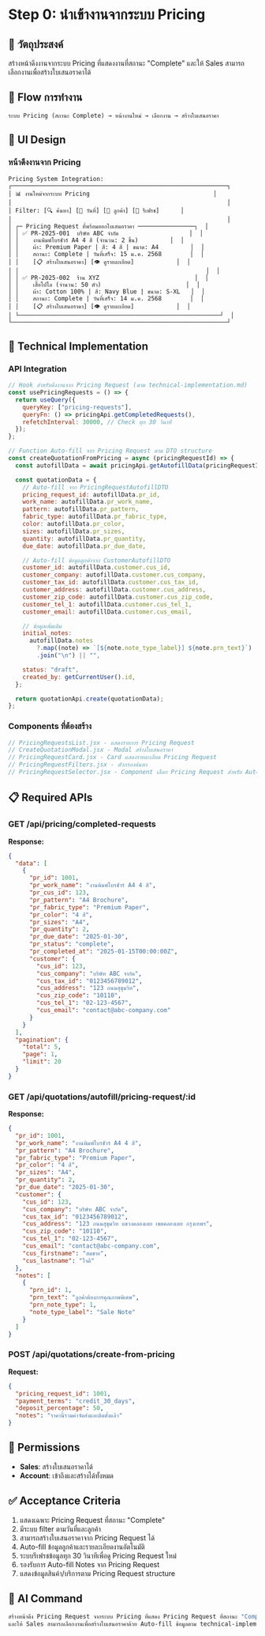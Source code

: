 # Step 0: นำเข้างานจากระบบ Pricing

## 🎯 วัตถุประสงค์

สร้างหน้าดึงงานจากระบบ Pricing ที่แสดงงานที่สถานะ "Complete" และให้ Sales
สามารถเลือกงานเพื่อสร้างใบเสนอราคาได้

## 🔄 Flow การทำงาน

```
ระบบ Pricing (สถานะ Complete) → หน้างานใหม่ → เลือกงาน → สร้างใบเสนอราคา
```

## 🎨 UI Design

### หน้าดึงงานจาก Pricing

```
Pricing System Integration:
┌─────────────────────────────────────────────────────────────┐
│ 📊 งานใหม่จากระบบ Pricing                                   │
│                                                             │
│ Filter: [🔍 ค้นหา] [📅 วันที่] [👤 ลูกค้า] [🔄 รีเฟรช]      │
│                                                             │
│ ┌─ Pricing Request ที่พร้อมออกใบเสนอราคา ────────────────┐  │
│ │ ✅ PR-2025-001  บริษัท ABC จำกัด                    │  │
│ │    งานพิมพ์โบรชัวร์ A4 4 สี (จำนวน: 2 ชิ้น)         │  │
│ │    ผ้า: Premium Paper | สี: 4 สี | ขนาด: A4         │  │
│ │    สถานะ: Complete | วันที่เสร็จ: 15 ม.ค. 2568        │  │
│ │    [📋 สร้างใบเสนอราคา] [👁️ ดูรายละเอียด]            │  │
│ │                                                     │  │
│ │ ✅ PR-2025-002  ร้าน XYZ                           │  │
│ │    เสื้อโปโล (จำนวน: 50 ตัว)                        │  │
│ │    ผ้า: Cotton 100% | สี: Navy Blue | ขนาด: S-XL   │  │
│ │    สถานะ: Complete | วันที่เสร็จ: 14 ม.ค. 2568        │  │
│ │    [📋 สร้างใบเสนอราคา] [👁️ ดูรายละเอียด]            │  │
│ └─────────────────────────────────────────────────────────┘  │
└─────────────────────────────────────────────────────────────┘
```

## 🔧 Technical Implementation

### API Integration

```javascript
// Hook สำหรับดึงงานจาก Pricing Request (ตาม technical-implementation.md)
const usePricingRequests = () => {
  return useQuery({
    queryKey: ["pricing-requests"],
    queryFn: () => pricingApi.getCompletedRequests(),
    refetchInterval: 30000, // Check ทุก 30 วินาที
  });
};

// Function Auto-fill จาก Pricing Request ตาม DTO structure
const createQuotationFromPricing = async (pricingRequestId) => {
  const autofillData = await pricingApi.getAutofillData(pricingRequestId);

  const quotationData = {
    // Auto-fill จาก PricingRequestAutofillDTO
    pricing_request_id: autofillData.pr_id,
    work_name: autofillData.pr_work_name,
    pattern: autofillData.pr_pattern,
    fabric_type: autofillData.pr_fabric_type,
    color: autofillData.pr_color,
    sizes: autofillData.pr_sizes,
    quantity: autofillData.pr_quantity,
    due_date: autofillData.pr_due_date,

    // Auto-fill ข้อมูลลูกค้าจาก CustomerAutofillDTO
    customer_id: autofillData.customer.cus_id,
    customer_company: autofillData.customer.cus_company,
    customer_tax_id: autofillData.customer.cus_tax_id,
    customer_address: autofillData.customer.cus_address,
    customer_zip_code: autofillData.customer.cus_zip_code,
    customer_tel_1: autofillData.customer.cus_tel_1,
    customer_email: autofillData.customer.cus_email,

    // ข้อมูลเพิ่มเติม
    initial_notes:
      autofillData.notes
        ?.map((note) => `[${note.note_type_label}] ${note.prn_text}`)
        .join("\n") || "",

    status: "draft",
    created_by: getCurrentUser().id,
  };

  return quotationApi.create(quotationData);
};
```

### Components ที่ต้องสร้าง

```javascript
// PricingRequestsList.jsx - แสดงรายการ Pricing Request
// CreateQuotationModal.jsx - Modal สร้างใบเสนอราคา
// PricingRequestCard.jsx - Card แสดงรายละเอียด Pricing Request
// PricingRequestFilters.jsx - ตัวกรองค้นหา
// PricingRequestSelector.jsx - Component เลือก Pricing Request สำหรับ Auto-fill
```

## 📋 Required APIs

### GET /api/pricing/completed-requests

**Response:**

```json
{
  "data": [
    {
      "pr_id": 1001,
      "pr_work_name": "งานพิมพ์โบรชัวร์ A4 4 สี",
      "pr_cus_id": 123,
      "pr_pattern": "A4 Brochure",
      "pr_fabric_type": "Premium Paper",
      "pr_color": "4 สี",
      "pr_sizes": "A4",
      "pr_quantity": 2,
      "pr_due_date": "2025-01-30",
      "pr_status": "complete",
      "pr_completed_at": "2025-01-15T00:00:00Z",
      "customer": {
        "cus_id": 123,
        "cus_company": "บริษัท ABC จำกัด",
        "cus_tax_id": "0123456789012",
        "cus_address": "123 ถนนสุขุมวิท",
        "cus_zip_code": "10110",
        "cus_tel_1": "02-123-4567",
        "cus_email": "contact@abc-company.com"
      }
    }
  ],
  "pagination": {
    "total": 5,
    "page": 1,
    "limit": 20
  }
}
```

### GET /api/quotations/autofill/pricing-request/:id

**Response:**

```json
{
  "pr_id": 1001,
  "pr_work_name": "งานพิมพ์โบรชัวร์ A4 4 สี",
  "pr_pattern": "A4 Brochure",
  "pr_fabric_type": "Premium Paper",
  "pr_color": "4 สี",
  "pr_sizes": "A4",
  "pr_quantity": 2,
  "pr_due_date": "2025-01-30",
  "customer": {
    "cus_id": 123,
    "cus_company": "บริษัท ABC จำกัด",
    "cus_tax_id": "0123456789012",
    "cus_address": "123 ถนนสุขุมวิท แขวงคลองเตย เขตคลองเตย กรุงเทพฯ",
    "cus_zip_code": "10110",
    "cus_tel_1": "02-123-4567",
    "cus_email": "contact@abc-company.com",
    "cus_firstname": "สมชาย",
    "cus_lastname": "ใจดี"
  },
  "notes": [
    {
      "prn_id": 1,
      "prn_text": "ลูกค้าต้องการคุณภาพพิเศษ",
      "prn_note_type": 1,
      "note_type_label": "Sale Note"
    }
  ]
}
```

### POST /api/quotations/create-from-pricing

**Request:**

```json
{
  "pricing_request_id": 1001,
  "payment_terms": "credit_30_days",
  "deposit_percentage": 50,
  "notes": "ราคานี้รวมค่าจัดส่งและติดตั้งแล้ว"
}
```

## 🔐 Permissions

- **Sales**: สร้างใบเสนอราคาได้
- **Account**: เข้าถึงและสร้างได้ทั้งหมด

## ✅ Acceptance Criteria

1. แสดงเฉพาะ Pricing Request ที่สถานะ "Complete"
2. มีระบบ filter ตามวันที่และลูกค้า
3. สามารถสร้างใบเสนอราคาจาก Pricing Request ได้
4. Auto-fill ข้อมูลลูกค้าและรายละเอียดงานอัตโนมัติ
5. ระบบรีเฟรชข้อมูลทุก 30 วินาทีเพื่อดู Pricing Request ใหม่
6. รองรับการ Auto-fill Notes จาก Pricing Request
7. แสดงข้อมูลสินค้า/บริการตาม Pricing Request structure

## 🚀 AI Command

```bash
สร้างหน้าดึง Pricing Request จากระบบ Pricing ที่แสดง Pricing Request ที่สถานะ "Complete"
และให้ Sales สามารถเลือกงานเพื่อสร้างใบเสนอราคาด้วย Auto-fill ข้อมูลตาม technical-implementation.md
```
